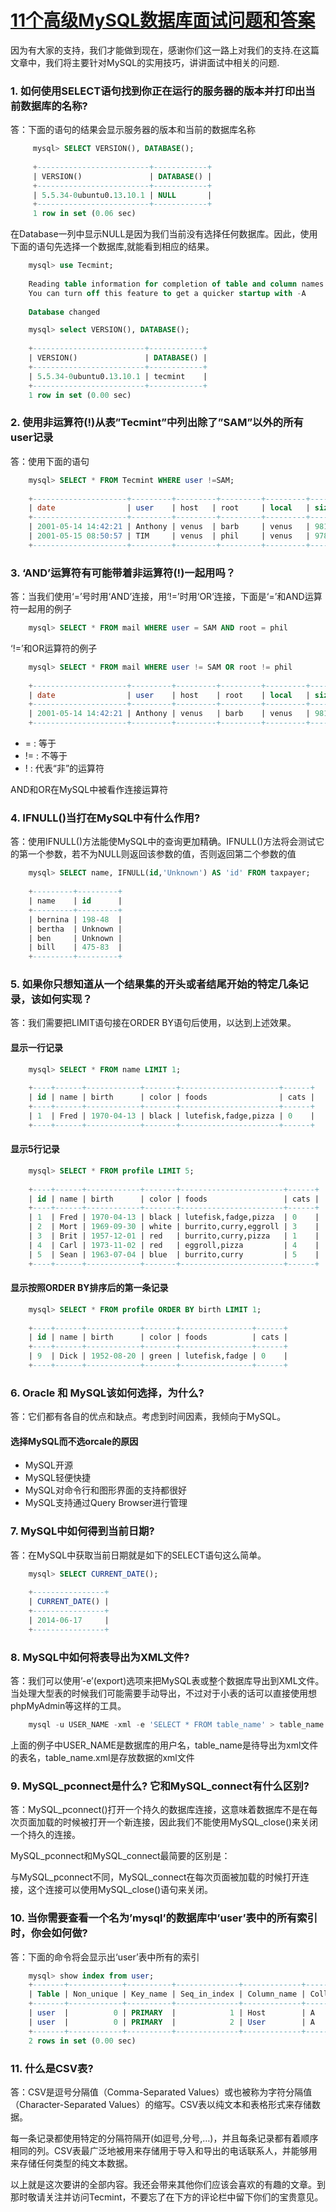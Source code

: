 # [11个高级MySQL数据库面试问题和答案][0]


因为有大家的支持，我们才能做到现在，感谢你们这一路上对我们的支持.在这篇文章中，我们将主要针对MySQL的实用技巧，讲讲面试中相关的问题.


### 1. 如何使用SELECT语句找到你正在运行的服务器的版本并打印出当前数据库的名称?

答：下面的语句的结果会显示服务器的版本和当前的数据库名称

```sql
     mysql> SELECT VERSION(), DATABASE();
    
     +-------------------------+------------+
     | VERSION()               | DATABASE() |
     +-------------------------+------------+
     | 5.5.34-0ubuntu0.13.10.1 | NULL       |
     +-------------------------+------------+
     1 row in set (0.06 sec)
```

在Database一列中显示NULL是因为我们当前没有选择任何数据库。因此，使用下面的语句先选择一个数据库,就能看到相应的结果。

```sql
    mysql> use Tecmint;
    
    Reading table information for completion of table and column names
    You can turn off this feature to get a quicker startup with -A
    
    Database changed

    mysql> select VERSION(), DATABASE();
    
    +-------------------------+------------+
    | VERSION()               | DATABASE() |
    +-------------------------+------------+
    | 5.5.34-0ubuntu0.13.10.1 | tecmint    |
    +-------------------------+------------+
    1 row in set (0.00 sec)
```

### 2. 使用非运算符(!)从表”Tecmint”中列出除了”SAM”以外的所有user记录

答：使用下面的语句

```sql
    mysql> SELECT * FROM Tecmint WHERE user !=SAM;
    
    +---------------------+---------+---------+---------+---------+-------+ 
    | date                | user    | host   | root     | local   | size  | 
    +---------------------+---------+---------+---------+---------+-------+ 
    | 2001-05-14 14:42:21 | Anthony | venus  | barb     | venus   | 98151 | 
    | 2001-05-15 08:50:57 | TIM     | venus  | phil     | venus   | 978   | 
    +---------------------+---------+---------+---------+---------+-------+
```

### 3. ‘AND’运算符有可能带着非运算符(!)一起用吗？

答：当我们使用‘=’号时用‘AND’连接，用‘!=’时用‘OR’连接，下面是‘=’和AND运算符一起用的例子

```sql
    mysql> SELECT * FROM mail WHERE user = SAM AND root = phil
```

‘!=’和OR运算符的例子

```sql
    mysql> SELECT * FROM mail WHERE user != SAM OR root != phil
    
    +---------------------+---------+---------+---------+---------+-------+ 
    | date                | user    | host    | root    | local   | size  | 
    +---------------------+---------+---------+---------+---------+-------+ 
    | 2001-05-14 14:42:21 | Anthony | venus   | barb    | venus   | 98151 | 
    +---------------------+---------+---------+---------+---------+-------+
```

* = : 等于
* != : 不等于
* ! : 代表“非”的运算符

AND和OR在MySQL中被看作连接运算符

### 4. IFNULL()当打在MySQL中有什么作用?

答：使用IFNULL()方法能使MySQL中的查询更加精确。IFNULL()方法将会测试它的第一个参数，若不为NULL则返回该参数的值，否则返回第二个参数的值

```sql
    mysql> SELECT name, IFNULL(id,'Unknown') AS 'id' FROM taxpayer;
    
    +---------+---------+ 
    | name    | id      | 
    +---------+---------+ 
    | bernina | 198-48  | 
    | bertha  | Unknown | 
    | ben     | Unknown | 
    | bill    | 475-83  | 
    +---------+---------+
```

### 5. 如果你只想知道从一个结果集的开头或者结尾开始的特定几条记录，该如何实现？

答：我们需要把LIMIT语句接在ORDER BY语句后使用，以达到上述效果。

#### 显示一行记录

```sql
    mysql> SELECT * FROM name LIMIT 1;
    
    +----+------+------------+-------+----------------------+------+ 
    | id | name | birth      | color | foods                | cats | 
    +----+------+------------+-------+----------------------+------+ 
    | 1  | Fred | 1970-04-13 | black | lutefisk,fadge,pizza | 0    | 
    +----+------+------------+-------+----------------------+------+
```

#### 显示5行记录

```sql
    mysql> SELECT * FROM profile LIMIT 5;
    
    +----+------+------------+-------+-----------------------+------+ 
    | id | name | birth      | color | foods                 | cats | 
    +----+------+------------+-------+-----------------------+------+ 
    | 1  | Fred | 1970-04-13 | black | lutefisk,fadge,pizza  | 0    | 
    | 2  | Mort | 1969-09-30 | white | burrito,curry,eggroll | 3    | 
    | 3  | Brit | 1957-12-01 | red   | burrito,curry,pizza   | 1    |   
    | 4  | Carl | 1973-11-02 | red   | eggroll,pizza         | 4    | 
    | 5  | Sean | 1963-07-04 | blue  | burrito,curry         | 5    | 
    +----+------+------------+-------+-----------------------+------+
```

#### 显示按照ORDER BY排序后的第一条记录

```sql
    mysql> SELECT * FROM profile ORDER BY birth LIMIT 1;
    
    +----+------+------------+-------+----------------+------+ 
    | id | name | birth      | color | foods          | cats | 
    +----+------+------------+-------+----------------+------+ 
    | 9  | Dick | 1952-08-20 | green | lutefisk,fadge | 0    | 
    +----+------+------------+-------+----------------+------+
```

### 6. Oracle 和 MySQL该如何选择，为什么?

答：它们都有各自的优点和缺点。考虑到时间因素，我倾向于MySQL。

#### 选择MySQL而不选orcale的原因

* MySQL开源
* MySQL轻便快捷
* MySQL对命令行和图形界面的支持都很好
* MySQL支持通过Query Browser进行管理

### 7. MySQL中如何得到当前日期?

答：在MySQL中获取当前日期就是如下的SELECT语句这么简单。

```sql
    mysql> SELECT CURRENT_DATE();
    
    +----------------+
    | CURRENT_DATE() |
    +----------------+
    | 2014-06-17     |
    +----------------+
```

### 8. MySQL中如何将表导出为XML文件?

答：我们可以使用’-e’(export)选项来把MySQL表或整个数据库导出到XML文件。当处理大型表的时候我们可能需要手动导出，不过对于小表的话可以直接使用想phpMyAdmin等这样的工具。

```sql
    mysql -u USER_NAME -xml -e 'SELECT * FROM table_name' > table_name.xml
```

上面的例子中USER_NAME是数据库的用户名，table_name是待导出为xml文件的表名，table_name.xml是存放数据的xml文件

### 9. MySQL_pconnect是什么? 它和MySQL_connect有什么区别?

答：MySQL_pconnect()打开一个持久的数据库连接，这意味着数据库不是在每次页面加载的时候被打开一个新连接，因此我们不能使用MySQL_close()来关闭一个持久的连接。

MySQL_pconnect和MySQL_connect最简要的区别是：

与MySQL_pconnect不同，MySQL_connect在每次页面被加载的时候打开连接，这个连接可以使用MySQL_close()语句来关闭。

### 10. 当你需要查看一个名为’mysql’的数据库中’user’表中的所有索引时，你会如何做?

答：下面的命令将会显示出‘user’表中所有的索引

```sql
    mysql> show index from user;
    +-------+------------+----------+--------------+-------------+-----------+-------------+----------+--------+------+------------+---------+---------------+ 
    | Table | Non_unique | Key_name | Seq_in_index | Column_name | Collation | Cardinality | Sub_part | Packed | Null | Index_type | Comment | Index_comment | 
    +-------+------------+----------+--------------+-------------+-----------+-------------+----------+--------+------+------------+---------+---------------+ 
    | user  |          0 | PRIMARY  |            1 | Host        | A         |        NULL |     NULL | NULL   |      | BTREE      |         |               | 
    | user  |          0 | PRIMARY  |            2 | User        | A         |           4 |     NULL | NULL   |      | BTREE      |         |               | 
    +-------+------------+----------+--------------+-------------+-----------+-------------+----------+--------+------+------------+---------+---------------+ 
    2 rows in set (0.00 sec)
```

### 11. 什么是CSV表?

答：CSV是逗号分隔值（Comma-Separated Values）或也被称为字符分隔值（Character-Separated Values）的缩写。CSV表以纯文本和表格形式来存储数据。

每一条记录都使用特定的分隔符隔开(如逗号,分号,…)，并且每条记录都有着顺序相同的列。CSV表最广泛地被用来存储用于导入和导出的电话联系人，并能够用来存储任何类型的纯文本数据。

以上就是这次要讲的全部内容。我还会带来其他你们应该会喜欢的有趣的文章。到那时敬请关注并访问Tecmint，不要忘了在下方的评论栏中留下你们的宝贵意见。

[0]: http://www.codeceo.com/article/11-mysql-interview-question.html
